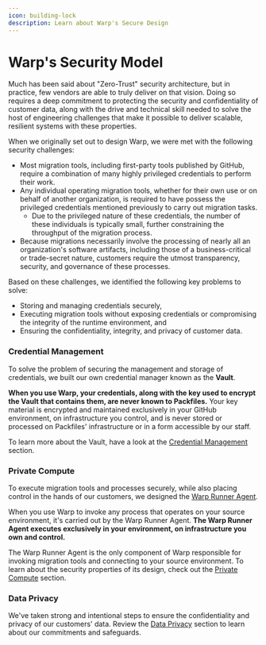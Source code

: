 ```yaml
---
icon: building-lock
description: Learn about Warp's Secure Design
---
```


# Warp's Security Model

Much has been said about "Zero-Trust" security architecture, but in practice, few vendors are able to truly deliver on that vision. Doing so requires a deep commitment to protecting the security and confidentiality of customer data, along with the drive and technical skill needed to solve the host of engineering challenges that make it possible to deliver scalable, resilient systems with these properties.&#x20;

When we originally set out to design Warp, we were met with the following security challenges:

* Most migration tools, including first-party tools published by GitHub, require a combination of many highly privileged credentials to perform their work.
* Any individual operating migration tools, whether for their own use or on behalf of another organization, is required to have possess the privileged credentials mentioned previously to carry out migration tasks.&#x20;
  * Due to the privileged nature of these credentials, the number of these individuals is typically small, further constraining the throughput of the migration process.
* Because migrations necessarily involve the processing of nearly all an organization's software artifacts, including those of a business-critical or trade-secret nature, customers require the utmost transparency, security, and governance of these processes.

Based on these challenges, we identified the following key problems to solve:

* Storing and managing credentials securely,&#x20;
* Executing migration tools without exposing credentials or compromising the integrity of the runtime environment, and&#x20;
* Ensuring the confidentiality, integrity, and privacy of customer data.

### Credential Management&#x20;

To solve the problem of securing the management and storage of credentials, we built our own credential manager known as the **Vault**.

**When you use Warp, your credentials, along with the key used to encrypt the Vault that contains them, are never known to Packfiles.** Your key material is encrypted and maintained exclusively in your GitHub environment, on infrastructure you control, and is never stored or processed on Packfiles' infrastructure or in a form accessible by our staff.

To learn more about the Vault, have a look at the [Credential Management](credential-management.md) section.

### Private Compute

To execute migration tools and processes securely, while also placing control in the hands of our customers, we designed the [Warp Runner Agent](../../using-warp/migration-hq/runner-agent.md).&#x20;

When you use Warp to invoke any process that operates on your source environment, it's carried out by the Warp Runner Agent. **The Warp Runner Agent executes exclusively in your environment, on infrastructure you own and control.**

The Warp Runner Agent is the only component of Warp responsible for invoking migration tools and connecting to your source environment. To learn about the security properties of its design, check out the [Private Compute](warp-security-model.md) section.

### Data Privacy&#x20;

We've taken strong and intentional steps to ensure the confidentiality and privacy of our customers' data. Review the [Data Privacy](./#data-privacy) section to learn about our commitments and safeguards.
